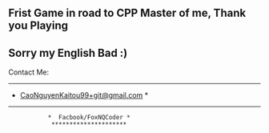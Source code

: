 Frist Game in road to CPP Master of me, Thank you Playing
 -------------
 Sorry my English Bad :)
 -------------
Contact Me:
   ***********************************
  *  CaoNguyenKaitou99+git@gmail.com  *
   ***********************************
               *  Facbook/FoxNQCoder *
                *********************
